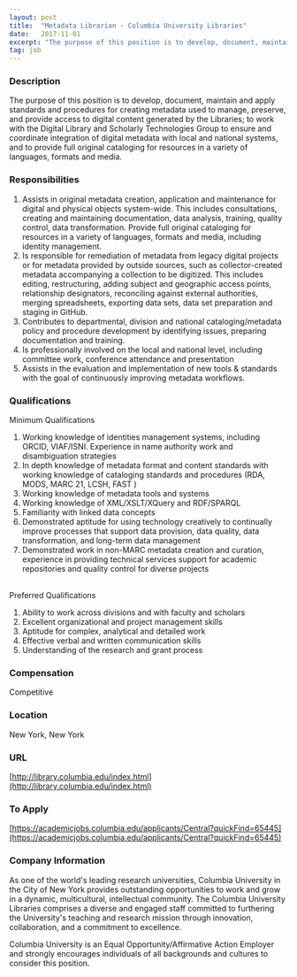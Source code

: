 ```yaml
---
layout: post
title:  "Metadata Librarian - Columbia University Libraries"
date:   2017-11-01
excerpt: "The purpose of this position is to develop, document, maintain and apply standards and procedures for creating metadata used to manage, preserve, and provide access to digital content generated by the Libraries; to work with the Digital Library and Scholarly Technologies Group to ensure and coordinate integration of digital metadata..."
tag: job
---
```


### Description   

The purpose of this position is to develop, document, maintain and apply standards and procedures for creating metadata used to manage, preserve, and provide access to digital content generated by the Libraries; to work with the Digital Library and Scholarly Technologies Group to ensure and coordinate integration of digital metadata with local and national systems, and to provide full original cataloging for resources in a variety of languages, formats and media.


### Responsibilities   

1. Assists in original metadata creation, application and maintenance for digital and physical objects system-wide. This includes consultations, creating and maintaining documentation, data analysis, training, quality control, data transformation. Provide full original cataloging for resources in a variety of languages, formats and media, including identity management.
2. Is responsible for remediation of metadata from legacy digital projects or for metadata provided by outside sources, such as collector-created metadata accompanying a collection to be digitized. This includes editing, restructuring, adding subject and geographic access points, relationship designators, reconciling against external authorities, merging spreadsheets, exporting data sets, data set preparation and staging in GitHub.
3. Contributes to departmental, division and national cataloging/metadata policy and procedure development by identifying issues, preparing documentation and training.
4. Is professionally involved on the local and national level, including committee work, conference attendance and presentation
5. Assists in the evaluation and implementation of new tools & standards with the goal of continuously improving metadata workflows.




### Qualifications   

Minimum Qualifications

1. Working knowledge of identities management systems, including ORCID, VIAF/ISNI. Experience in name authority work and disambiguation strategies
2. In depth knowledge of metadata format and content standards with working knowledge of cataloging standards and procedures (RDA, MODS, MARC 21, LCSH, FAST )
3.  Working knowledge of metadata tools and systems
4.  Working knowledge of XML/XSLT/XQuery and RDF/SPARQL
5.  Familiarity with linked data concepts
6.  Demonstrated aptitude for using technology creatively to continually improve processes that support data provision, data quality, data transformation, and long-term data management
7.  Demonstrated work in non-MARC metadata creation and curation, experience in providing technical services support for academic repositories and quality control for diverse projects  
 


Preferred Qualifications

1.  Ability to work across divisions and with faculty and scholars
2.  Excellent organizational and project management skills
3.  Aptitude for complex, analytical and detailed work
4.  Effective verbal and written communication skills
5. Understanding of the research and grant process




### Compensation   

Competitive


### Location   

New York, New York


### URL   

[http://library.columbia.edu/index.html](http://library.columbia.edu/index.html)

### To Apply   

[https://academicjobs.columbia.edu/applicants/Central?quickFind=65445](https://academicjobs.columbia.edu/applicants/Central?quickFind=65445)  


### Company Information   

As one of the world's leading research universities, Columbia University in the City of New York provides outstanding opportunities to work and grow in a dynamic, multicultural, intellectual community. The Columbia University Libraries comprises a diverse and engaged staff committed to furthering the University's teaching and research mission through innovation, collaboration, and a commitment to excellence.

Columbia University is an Equal Opportunity/Affirmative Action Employer and strongly encourages individuals of all backgrounds and cultures to consider this position.  




